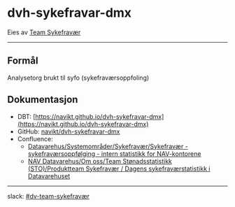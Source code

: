 # dvh-sykefravar-dmx

Eies av [Team Sykefravær](https://teamkatalog.nav.no/team/a7cebd24-f59d-4bcc-a136-e09236bbf7b7)

---

## Formål

Analysetorg brukt til syfo (sykefraværsoppfoling)

## Dokumentasjon

- DBT: [https://navikt.github.io/dvh-sykefravar-dmx](https://navikt.github.io/dvh-sykefravar-dmx)
- GitHub: [navikt/dvh-sykefravar-dmx](https://github.com/navikt/dvh-sykefravar-dmx)
- Confluence:
    - [Datavarehus/Systemområder/Sykefravær/Sykefravær - sykefraværsoppfølging - intern statistikk for NAV-kontorene](https://confluence.adeo.no/pages/viewpage.action?pageId=358565892)
    - [NAV Datavarehus/Om oss/Team Stønadsstatistikk (STO)/Produktteam Sykefravær / Dagens sykefraværstatistikk i Datavarehuset](https://confluence.adeo.no/pages/viewpage.action?pageId=277324706)

---

slack: [#dv-team-sykefravær](https://nav-it.slack.com/archives/CVDR2ST3R)
